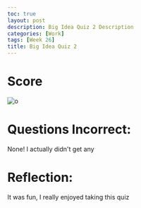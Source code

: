 ```yaml
---
toc: true
layout: post
description: Big Idea Quiz 2 Description
categories: [Work]
tags: [Week 26]
title: Big Idea Quiz 2
---
```


# Score
![]({{site.baseurl}}/images/BigIdea2.png "o")

# Questions Incorrect:
None! I actually didn't get any


# Reflection: 
It was fun, I really enjoyed taking this quiz